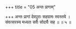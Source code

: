+++
title = "05 अन्तः प्रागाम्"

+++
अन्तः प्रागां देवपुराः सहग्रामः स्वस्तये ।  
संवत्सरस्य मध्यतः सर्वैः सोदर्यैः सह ॥ ॥ ५ ॥